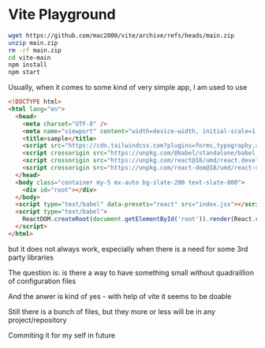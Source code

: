 # Vite Playground

```bash
wget https://github.com/mac2000/vite/archive/refs/heads/main.zip
unzip main.zip
rm -rf main.zip
cd vite-main
npm install
npm start
```

Usually, when it comes to some kind of very simple app, I am used to use

```html
<!DOCTYPE html>
<html lang="en">
  <head>
    <meta charset="UTF-8" />
    <meta name="viewport" content="width=device-width, initial-scale=1.0" />
    <title>sample</title>
    <script src="https://cdn.tailwindcss.com?plugins=forms,typography,aspect-ratio,container-queries"></script>
    <script crossorigin src="https://unpkg.com/@babel/standalone/babel.js"></script>
    <script crossorigin src="https://unpkg.com/react@18/umd/react.development.js"></script>
    <script crossorigin src="https://unpkg.com/react-dom@18/umd/react-dom.development.js"></script>
  </head>
  <body class="container my-5 mx-auto bg-slate-200 text-slate-800">
    <div id="root"></div>
  </body>
  <script type="text/babel" data-presets="react" src="index.jsx"></script>
  <script type="text/babel">
    ReactDOM.createRoot(document.getElementById('root')).render(React.createElement(App))
  </script>
</html>
```

but it does not always work, especially when there is a need for some 3rd party libraries

The question is: is there a way to have something small without quadraillion of configuration files

And the anwer is kind of yes - with help of vite it seems to be doable

Still there is a bunch of files, but they more or less will be in any project/repository

Commiting it for my self in future
